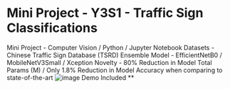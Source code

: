 # Mini Project - Y3S1 - Traffic Sign Classifications
Mini Project - Computer Vision / Python / Jupyter Notebook
Datasets - Chinese Traffic Sign Database (TSRD)
Ensemble Model - EfficientNetB0 / MobileNetV3Small / Xception
Novelty - 80% Reduction in Model Total Params (M) / Only 1.8% Reduction in Model Accuracy when comparing to state-of-the-art
![image](https://github.com/user-attachments/assets/d356cbfa-757c-42be-8b23-e2ff8b7308ca)
Demo Included **
